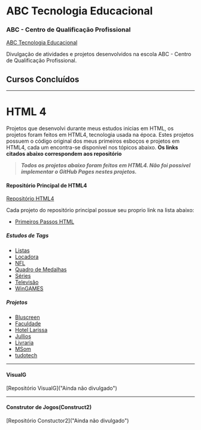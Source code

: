 # ABC Tecnologia Educacional
### ABC - Centro de Qualificação Profissional
[ABC Tecnologia Educacional](http://abcqblog.blogspot.com/ "Site Oficial")

Divulgação de atividades e projetos desenvolvidos na escola ABC - Centro de Qualificação Profissional.

## Cursos Concluídos

---

# HTML 4 
Projetos que desenvolvi durante meus estudos inicias em HTML, os projetos foram feitos em HTML4, tecnologia usada na época. Estes projetos possuem o código original dos meus primeiros esboços e projetos em HTML4, cada um encontra-se disponivel nos tópicos abaixo. **Os links citados abaixo correspondem aos repositório**

> ***Todos os projetos abaixo foram feitos em HTML4. Não foi possível implementar o GitHub Pages nestes projetos.***

#### Repositório Principal de HTML4
[Repositório HTML4](https://github.com/MacMenez/HTML4 "Repositório com todas os arquivos")

Cada projeto do repositório principal possue seu proprio link na lista abaixo:

* [Primeiros Passos HTML](https://github.com/MacMenez/HTML4/tree/main/Primeiros%20Passos%20HTML "Exemplos de Hello World")

##### Estudos de Tags
* [Listas](https://github.com/MacMenez/HTML4/tree/main/Listas "Exericíos de Listas")
* [Locadora](https://github.com/MacMenez/HTML4/tree/main/Locadora "Exericíos de Filmes")
* [NFL](https://github.com/MacMenez/HTML4/tree/main/NFL "Exericíos de Esportes")
* [Quadro de Medalhas](https://github.com/MacMenez/HTML4/tree/main/Quadro%20de%20Medalhas "Exericíos de Esportes Olímpicos")
* [Séries](https://github.com/MacMenez/HTML4/tree/main/series "Exericíos de Seriados de TV")
* [Televisão](https://github.com/MacMenez/HTML4/tree/main/televisao "Exericíos de Televisão")
* [WinGAMES](https://github.com/MacMenez/HTML4/tree/main/WinGAMES "Exericíos de Eventos de Jogos")

##### Projetos
* [Bluscreen](https://github.com/MacMenez/HTML4/tree/main/Bluscreen "Projeto Loja de Tecnologia")
* [Faculdade](https://github.com/MacMenez/HTML4/tree/main/Faculdade "Projeto de Aprovados na Faculdade")
* [Hotel Larissa](https://github.com/MacMenez/HTML4/tree/main/Hotel%20Larissa "Projeto Site de Hotelaria")
* [Jullios](https://github.com/MacMenez/HTML4/tree/main/Jullios "Projeto de Artigos esportivos")
* [Livraria](https://github.com/MacMenez/HTML4/tree/main/livraria "Projeto de Livraria")
* [MSom](https://github.com/MacMenez/HTML4/tree/main/MSom "Projeto de Site de Musica")
* [tudotech](https://github.com/MacMenez/HTML4/tree/main/tudotech "Projeto de Eventos de Tecnologia")

---

#### VisualG
[Repositório VisualG]("Ainda não divulgado")

---

#### Construtor de Jogos(Construct2)
[Repositório Constuctor2]("Ainda não divulgado")
